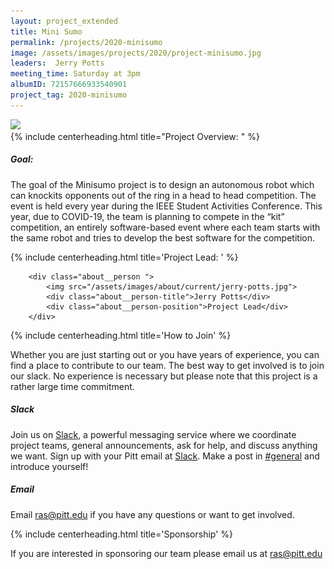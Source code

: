```yaml
---
layout: project_extended
title: Mini Sumo
permalink: /projects/2020-minisumo
image: /assets/images/projects/2020/project-minisumo.jpg
leaders:  Jerry Potts
meeting_time: Saturday at 3pm
albumID: 72157666933540901
project_tag: 2020-minisumo
---
```


<section class="project__image">
    <img src="{{ page.image }}">
</section>


<!-- Project Introduction -->
<section>
    {% include centerheading.html title="Project Overview: " %}
         <div class="row">
            <div class="col-xs-12 col-md-6">
                <h5><b>Goal:</b></h5>
            </div>
            <div class="col-xs-12 col-md-6"></div>
        </div>
        <div class="row2">
            <p >
               The goal of the Minisumo project is to design an autonomous robot which can knockits opponents out of the ring in a head to head competition. The event is held every year during the IEEE Student Activities Conference. This year, due to COVID-19, the team is planning to compete in the “kit” competition, an entirely software-based event where each team starts with the same robot and tries to develop the best software for the competition.</p>
           </div>
</section>

<!-- Team Leads -->
<section>
    {% include centerheading.html title='Project Lead: ' %}
   
        <div class="about__person ">
            <img src="/assets/images/about/current/jerry-potts.jpg">
            <div class="about__person-title">Jerry Potts</div>
            <div class="about__person-position">Project Lead</div>
        </div>
      
    
</section>

<!-- Project Members -->


<!-- Joining Information -->
<section>
    {% include centerheading.html title='How to Join' %}
    <p>Whether you are just starting out or you have years of experience, you can find a place to contribute to our team. The best way to get involved is to join our slack. No experience is necessary but please note that this project is a rather large time commitment. </p>
    <h5>Slack</h5>
    <p>Join us on <a href="http://pittras.slack.com/">Slack</a>, a powerful messaging service where we coordinate project teams, general announcements, ask for help, and discuss anything we want. Sign up with your Pitt email at <a href="http://pittras.slack.com/">Slack</a>. Make a post in <a href="https://pittras.slack.com/messages/general/">#general</a> and introduce yourself!</p>
    <h5>Email</h5>
    <p>Email <a href="mailto:ras@pitt.edu">ras@pitt.edu</a> if you have any questions or want to get involved.</p>
</section>

<!-- Media Coverage -->


<!-- Sponsorship -->
<section>
    {% include centerheading.html title='Sponsorship' %}
    <p>If you are interested in sponsoring our team please email us at <a href="mailto:ras@pitt.edu">ras@pitt.edu</a></p>
</section>



    
    
    
   

    


    
    
